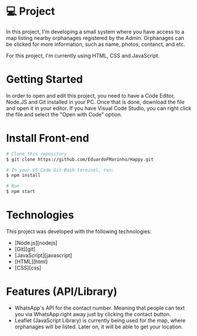 # 💻 Project
In this project, I'm developing a small system where you have access to a map listing nearby orphanages registered by the Admin. Orphanages can be clicked for more information, such as name, photos, contanct, and etc.

For this project, I'm currently using HTML, CSS and JavaScript.

# Getting Started

In order to open and edit this project, you need to have a Code Editor, Node.JS and Git installed in your PC. Once that is done, download the file and open it in your editor. If you have Visual Code Studio, you can right click the file and select the "Open with Code" option.

# Install Front-end

```bash
# Clone this repository
$ git clone https://github.com/EduardoFMarinho/Happy.git

# In your VS Code Git Bash terminal, run:
$ npm install

# Run
$ npm start
```

# Technologies

This project was developed with the following technologies:

- [Node.js][nodejs]
- [Git][git]
- [JavaScript][javascript]
- [HTML][html]
- [CSS][css]
<!-- - [Expo][expo] -->

# Features (API/Library)

- WhatsApp's API for the contact number. Meaning that people can text you via WhatsApp right away just by clicking the contact button.
- Leaflet (JavaScript Library) is currently being used for the map, where orphanages will be listed. Later on, it will be able to get your location.

